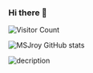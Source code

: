 ### Hi there 👋

<!--
**MSJroy/MSJroy** is a ✨ _special_ ✨ repository because its `README.md` (this file) appears on your GitHub profile.

Here are some ideas to get you started:

- 🔭 I’m currently working on ...
- 🌱 I’m currently learning ...
- 👯 I’m looking to collaborate on ...
- 🤔 I’m looking for help with ...
- 💬 Ask me about ...
- 📫 How to reach me: ...
- 😄 Pronouns: ...
- ⚡ Fun fact: ...
-->
![Visitor Count](https://profile-counter.glitch.me/MSJroy/count.svg)

![MSJroy GitHub stats](https://github-readme-stats.vercel.app/api?username=MSJroy&show_icons=true&theme=tokyonight)

![decription](https://img.shields.io/badge/Gmail-D14836?style=for-the-badge&logo=gmail&logoColor=white)
